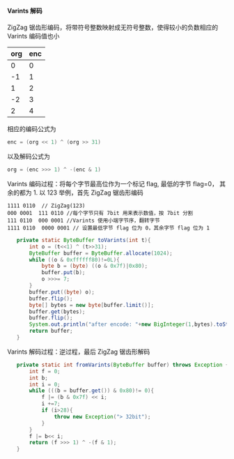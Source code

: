 
#### Varints 解码

ZigZag 锯齿形编码，将带符号整数映射成无符号整数，使得较小的负数相应的 Varints 编码值也小

org  | enc|
--------- | --------|
0  | 0 |
-1  | 1 |
1  | 2 |
-2  | 3 |
2  | 4 |

相应的编码公式为
```java
enc = (org << 1) ^ (org >> 31)
```
以及解码公式为
```java
org = (enc >>> 1) ^ -(enc & 1)
```

 Varints 编码过程：将每个字节最高位作为一个标记 flag, 最低的字节 flag=0， 其余的都为 1. 以 123 举例，首先 ZigZag 锯齿形编码

 ```
 1111 0110  // ZigZag(123)
 000 0001  111 0110 //每个字节只有 7bit 用来表示数值，按 7bit 分割
 111 0110  000 0001 //Varints 使用小端字节序，翻转字节
 1111 0110  0000 0001 // 设置最低字节 flag 位为 0，其余字节 flag 位为 1
 ```

 ```java
    private static ByteBuffer toVarints(int t){
        int o = (t<<1) ^ (t>>31);
        ByteBuffer buffer = ByteBuffer.allocate(1024);
        while ((o & 0xffffff80)!=0L){
            byte b = (byte) ((o & 0x7f)|0x80);
            buffer.put(b);
            o >>>= 7;
        }
        buffer.put((byte) o);
        buffer.flip();
        byte[] bytes = new byte[buffer.limit()];
        buffer.get(bytes);
        buffer.flip();
        System.out.println("after encode: "+new BigInteger(1,bytes).toString(2));
        return buffer;
    }
 ```

 Varints 解码过程：逆过程，最后 ZigZag 锯齿形解码
 ```java
    private static int fromVarints(ByteBuffer buffer) throws Exception {
        int f = 0;
        int b;
        int i = 0;
        while (((b = buffer.get()) & 0x80)!= 0){
            f |= (b & 0x7f) << i;
            i +=7;
            if (i>28){
                throw new Exception("> 32bit");
            }
        }
        f |= b<< i;
        return (f >>> 1) ^ -(f & 1);
    }
 ```


